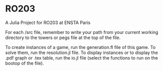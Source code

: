 # RO203
A Julia Project for RO203 at ENSTA Paris

For each /src file, remember to write your path from your current working directory to the towers or pegs file at the top of the file.

To create instances of a game, run the generation.fl file of this game.
To solve them, run the resolution.jl file.
To display instances or to display the .pdf graph or .tex table, run the io.jl file (select the functions to run on the bootop of the file).